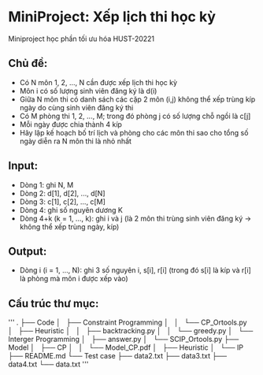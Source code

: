 # MiniProject: Xếp lịch thi học kỳ
Miniproject học phần tối ưu hóa HUST-20221

## Chủ đề:
  + Có N môn 1, 2, ..., N cần được xếp lịch thi học kỳ
  + Môn i có số lượng sinh viên đăng ký là d(i)
  + Giữa N môn thi có danh sách các cặp 2 môn (i,j) không thể xếp trùng kíp ngày do cùng sinh viên đăng ký thi
  + Có M phòng thi 1, 2, ..., M; trong đó phòng j có số lượng chỗ ngồi là c[j]
  + Mỗi ngày được chia thành 4 kíp
  + Hãy lập kế hoạch bố trí lịch và phòng cho các môn thi sao cho tổng số ngày diễn ra N môn thi là nhỏ nhất
  
## Input:
  + Dòng 1: ghi N, M
  + Dòng 2: d[1], d[2], ..., d[N]
  + Dòng 3: c[1], c[2], ..., c[M]
  + Dòng 4: ghi số nguyên dương K
  + Dòng 4+k (k = 1, ..., k): ghi i và j (là 2 môn thi trùng sinh viên đăng ký -> không thể xếp trùng ngày, kíp)

## Output:
  + Dòng i (i = 1, ..., N): ghi 3 số nguyên i, s[i], r[i] (trong đó s[i] là kíp và r[i] là phòng mà môn i được xếp vào)
 
## Cấu trúc thư mục:
'''
.
├── Code
│   ├── Constraint Programming
│   │   └── CP_Ortools.py
│   ├── Heuristic
│   │   ├── backtracking.py
│   │   └── greedy.py
│   └── Interger Programming
│       ├── answer.py
│       └── SCIP_Ortools.py
├── Model
│   ├── CP
│   │   └── Model_CP.pdf
│   ├── Heuristic
│   └── IP
├── README.md
└── Test case
    ├── data2.txt
    ├── data3.txt
    ├── data4.txt
    └── data.txt
'''
